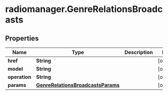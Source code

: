 # radiomanager.GenreRelationsBroadcasts

## Properties
Name | Type | Description | Notes
------------ | ------------- | ------------- | -------------
**href** | **String** |  | [optional] 
**model** | **String** |  | [optional] 
**operation** | **String** |  | [optional] 
**params** | [**GenreRelationsBroadcastsParams**](GenreRelationsBroadcastsParams.md) |  | [optional] 


